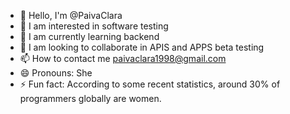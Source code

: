 - 👋 Hello, I'm @PaivaClara
- 👀 I am interested in software testing
- 🌱 I am currently learning backend
- 💞️ I am looking to collaborate in APIS and APPS beta testing
- 📫 How to contact me paivaclara1998@gmail.com
- 😄 Pronouns: She
- ⚡ Fun fact: According to some recent statistics, around 30% of programmers globally are women.

<!---
PaivaClara/PaivaClara is a special ✨ repository ✨ because its `README.md` (this file) appears in its GitHub profile.
